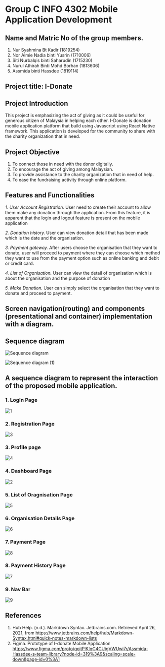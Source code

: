 # Group C INFO 4302 Mobile Application Development

## Name and Matric No of the group members. 
1. Nur Syahmina Bt Kadir (1819254)
2. Nor Aimie Nadia binti Yusrin (1710006)
3. Siti Nurbalqis binti Saharudin (1715230)
4. Nurul Athirah Binti Mohd Borhan (1813606)
5. Assmida binti Hassdee (1819114)

## Project title: I-Donate

## Project Introduction
This project is emphasizing the act of giving as it could be useful for generous citizen of Malaysia in helping each other. I-Donate is donation mobile application platform that build using Javascript using React Native framework. This application is developed for the community to share with the charity organization that in need.  

## Project Objective
1. To connect those in need with the donor digitally.
2. To encourage the act of giving among Malaysian. 
3. To provide assistance to the charity organization that in need of help. 
4. To ease the fundraising activity through online platform.  

## Features and Functionalities
*1. User Account Registration.*
User need to create their account to allow them make any donation through the application. From this feature, it is apparent that the login and logout feature is present on the mobile application

*2. Donation history.*
User can view donation detail that has been made which is the date and the organisation. 

*3. Payment gateway.*
After users choose the organisation that they want to donate, user will proceed to payment where they can choose which method they want to use from the payment option such as online banking and debit or credit card.

*4. List of Organisation.*
User can view the detail of organisation which is about the organisation and the purpose of donation

*5. Make Donation.*
User can simply select the organisation that they want to donate and proceed to payment.

## Screen navigation(routing) and components (presentational and container) implementation with a diagram.

## Sequence diagram

![Sequence diagram](https://user-images.githubusercontent.com/74192884/116032855-fae9e280-a692-11eb-8dbe-20f58135ec95.png)


![Sequence diagram (1)](https://user-images.githubusercontent.com/74192884/116032891-0937fe80-a693-11eb-99c2-f772d6bd25d7.png)

## A sequence diagram to represent the interaction of the proposed mobile application.

### 1. LogIn Page 
![1](https://user-images.githubusercontent.com/55779824/116255438-d41bd100-a7a4-11eb-9857-41cdca2b5c51.PNG)

### 2. Registration Page 
![3](https://user-images.githubusercontent.com/55779824/116255562-ee55af00-a7a4-11eb-9cf8-536bc533a7d2.PNG)

### 3. Profile page 
![4](https://user-images.githubusercontent.com/55779824/116255742-1e9d4d80-a7a5-11eb-91d4-dfbc68d2af7f.PNG)

### 4. Dashboard Page 
![2](https://user-images.githubusercontent.com/55779824/116255623-01687f00-a7a5-11eb-84c2-f763019383ff.PNG)

### 5. List of Oragnisation Page
![5](https://user-images.githubusercontent.com/55779824/116255863-396fc200-a7a5-11eb-8418-0f5946c9411d.PNG)

### 6. Organisation Details Page 
![6](https://user-images.githubusercontent.com/55779824/116256141-7e93f400-a7a5-11eb-9adc-5b2a317fe3d8.PNG)

### 7. Payment Page 
![8](https://user-images.githubusercontent.com/55779824/116255977-54423680-a7a5-11eb-99bb-31c06e3953c5.PNG)

### 8. Payment History Page
![7](https://user-images.githubusercontent.com/55779824/116256232-953a4b00-a7a5-11eb-8e73-a6cb7f5f8ec3.PNG)

### 9. Nav Bar
![9](https://user-images.githubusercontent.com/55779824/116256274-a1260d00-a7a5-11eb-9f91-eaf9804e4b82.PNG)

## References
1. Hub Help. (n.d.). Markdown Syntax. Jetbrains.com. Retrieved April 26, 2021, from https://www.jetbrains.com/help/hub/Markdown-Syntax.html#quick-notes-markdown-lists
2. Figma. Prototype of I-donate Mobile Application https://www.figma.com/proto/qojtPlKIqC4CUigVWUwi7r/Assmida-Hassdee-s-team-library?node-id=319%3A9&scaling=scale-down&page-id=0%3A1
